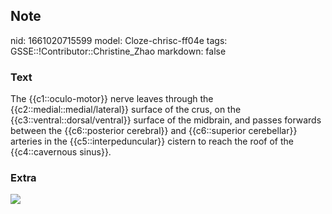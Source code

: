 ## Note
nid: 1661020715599
model: Cloze-chrisc-ff04e
tags: GSSE::!Contributor::Christine_Zhao
markdown: false

### Text
<div>
  <div>
    <div>
      The {{c1::oculo-motor}} nerve leaves through the
      {{c2::medial::medial/lateral}} surface of the crus, on the
      {{c3::ventral::dorsal/ventral}} surface of the midbrain, and
      passes forwards between the {{c6::posterior cerebral}} and
      {{c6::superior cerebellar}} arteries in the
      {{c5::interpeduncular}} cistern to reach the roof of the
      {{c4::cavernous sinus}}.
    </div>
  </div>
</div>

### Extra
<img src="paste-89e0ae55a367b06c39942640505fe53f7039dff4.jpg">
